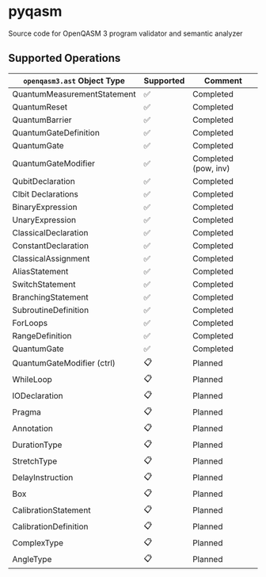 # pyqasm

Source code for OpenQASM 3 program validator and semantic analyzer

## Supported Operations

| `openqasm3.ast` Object Type    | Supported   | Comment                |
| -------------------------------| ----------- | ---------------------- |
| QuantumMeasurementStatement    | ✅          | Completed              |
| QuantumReset                   | ✅          | Completed              |
| QuantumBarrier                 | ✅          | Completed              |
| QuantumGateDefinition          | ✅          | Completed              |
| QuantumGate                    | ✅          | Completed              |
| QuantumGateModifier            | ✅          | Completed (pow, inv)   |
| QubitDeclaration               | ✅          | Completed              |
| Clbit Declarations             | ✅          | Completed              |
| BinaryExpression               | ✅          | Completed              | 
| UnaryExpression                | ✅          | Completed              |
| ClassicalDeclaration           | ✅          | Completed              |
| ConstantDeclaration            | ✅          | Completed              |
| ClassicalAssignment            | ✅          | Completed              |
| AliasStatement                 | ✅          | Completed              |
| SwitchStatement                | ✅          | Completed              |
| BranchingStatement             | ✅          | Completed              |
| SubroutineDefinition           | ✅          | Completed              |
| ForLoops                       | ✅          | Completed              |
| RangeDefinition                | ✅          | Completed              |
| QuantumGate                    | ✅          | Completed              |
| QuantumGateModifier (ctrl)     | 📋          | Planned                |
| WhileLoop                      | 📋          | Planned                |
| IODeclaration                  | 📋          | Planned                |
| Pragma                         | 📋          | Planned                |
| Annotation                     | 📋          | Planned                |
| DurationType                   | 📋          | Planned                |
| StretchType                    | 📋          | Planned                |
| DelayInstruction               | 📋          | Planned                |
| Box                            | 📋          | Planned                |
| CalibrationStatement           | 📋          | Planned                |
| CalibrationDefinition          | 📋          | Planned                |
| ComplexType                    | 📋          | Planned                |
| AngleType                      | 📋          | Planned                |
